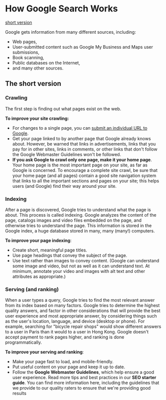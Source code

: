 # How Google Search Works

[short version](https://support.google.com/webmasters/answer/70897?visit_id=637265939449196171-3282188898&rd=1)

Google gets information from many different sources, including:

- Web pages,
- User-submitted content such as Google My Business and Maps user submissions,
- Book scanning,
- Public databases on the Internet,
- and many other sources.

## The short version

### Crawling

The first step is finding out what pages exist on the web.

**To improve your site crawling:**

- For changes to a single page, you can [submit an individual URL to Google](https://support.google.com/webmasters/answer/6065812).
- Get your page linked to by another page that Google already knows about. However, be warned that links in advertisements, links that you pay for in other sites, links in comments, or other links that don't follow the Google Webmaster Guidelines won't be followed.
- **If you ask Google to crawl only one page, make it your home page**. Your home page is the most important page on your site, as far as Google is concerned. To encourage a complete site crawl, be sure that your home page (and all pages) contain a good site navigation system that links to all the important sections and pages on your site; this helps users (and Google) find their way around your site.

### Indexing

After a page is discovered, Google tries to understand what the page is about. This process is called indexing. Google analyzes the content of the page, catalogs images and video files embedded on the page, and otherwise tries to understand the page. This information is stored in the Google index, a huge database stored in many, many (many!) computers.

**To improve your page indexing**:

- Create short, meaningful page titles.
- Use page headings that convey the subject of the page.
- Use text rather than images to convey content. (Google can understand some image and video, but not as well as it can understand text. At minimum, annotate your video and images with alt text and other attributes as appropriate.)

### Serving (and ranking)

When a user types a query, Google tries to find the most relevant answer from its index based on many factors. Google tries to determine the highest quality answers, and factor in other considerations that will provide the best user experience and most appropriate answer, by considering things such as the user's location, language, and device (desktop or phone). For example, searching for "bicycle repair shops" would show different answers to a user in Paris than it would to a user in Hong Kong. Google doesn't accept payment to rank pages higher, and ranking is done programmatically.

**To improve your serving and ranking**:

- Make your page fast to load, and mobile-friendly.
- Put useful content on your page and keep it up to date.
- Follow the **Google Webmaster Guidelines**, which help ensure a good user experience.
  Read more tips and best practices in our **SEO starter guide**.
  You can find more information here, including the guidelines that we provide to our quality raters to ensure that we're providing good results
